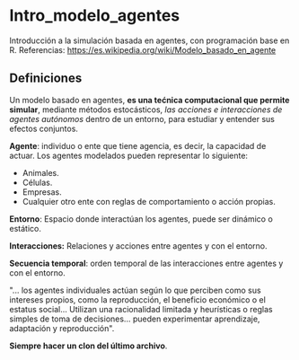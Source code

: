 # Intro_modelo_agentes
Introducción a la simulación basada en agentes, con programación base en R.
Referencias: <https://es.wikipedia.org/wiki/Modelo_basado_en_agente>

## Definiciones 

Un modelo basado en agentes, **es una tećnica computacional que permite simular**, mediante métodos estocásticos, *las acciones e interacciones de agentes autónomos* dentro de un entorno, para estudiar y entender sus efectos conjuntos.

**Agente**: individuo o ente que tiene agencia, es decir, la capacidad de actuar. Los agentes modelados pueden representar lo siguiente:
- Animales.
- Células.
- Empresas.
- Cualquier otro ente con reglas de comportamiento o acción propias.

**Entorno**: Espacio donde interactúan los agentes, puede ser dinámico o estático.

**Interacciones:** Relaciones y acciones entre agentes y con el entorno.

**Secuencia temporal**: orden temporal de las interacciones entre agentes y con el entorno.

"... los agentes individuales actúan según lo que perciben como sus intereses propios, como la reproducción, el beneficio económico o el estatus social... Utilizan una racionalidad limitada y heurísticas o reglas simples de toma de decisiones... pueden experimentar aprendizaje, adaptación y reproducción".

**Siempre hacer un clon del último archivo**. 
